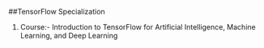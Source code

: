 ##TensorFlow Specialization

1. Course:- Introduction to TensorFlow for Artificial Intelligence, Machine Learning, and Deep Learning
